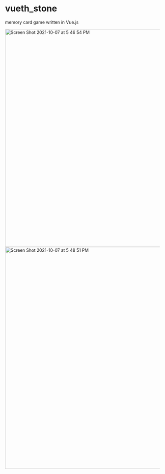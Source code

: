 # vueth_stone
memory card game written in Vue.js


<img width="709" alt="Screen Shot 2021-10-07 at 5 46 54 PM" src="https://user-images.githubusercontent.com/3889468/136351489-e1c27fd7-f143-421b-a08e-fd330b83760b.png">


<img width="722" alt="Screen Shot 2021-10-07 at 5 48 51 PM" src="https://user-images.githubusercontent.com/3889468/136351593-6babbc12-4c37-492b-9192-63435e0f692c.png">
